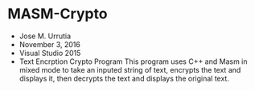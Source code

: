 # MASM-Crypto

* Jose M. Urrutia
* November 3, 2016
* Visual Studio 2015
* Text Encrption Crypto Program
This program uses C++ and Masm in mixed mode to take an inputed string of text, encrypts the text and displays it, then decrypts the text and displays the original text.
